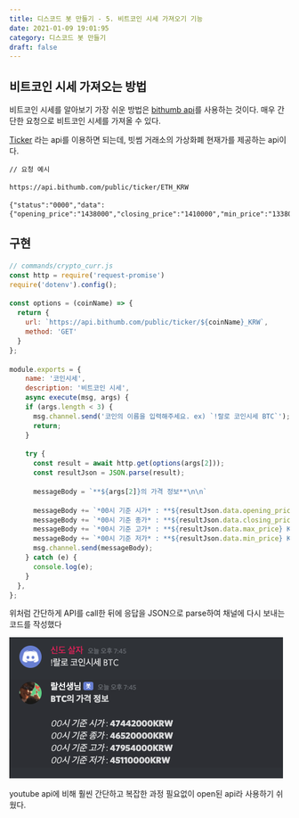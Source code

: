 ```yaml
---
title: 디스코드 봇 만들기 - 5. 비트코인 시세 가져오기 기능
date: 2021-01-09 19:01:95
category: 디스코드 봇 만들기
draft: false
---
```


## 비트코인 시세 가져오는 방법

비트코인 시세를 알아보기 가장 쉬운 방법은 [bithumb api](https://apidocs.bithumb.com/)를 사용하는 것이다. 매우 간단한 요청으로 비트코인 시세를 가져올 수 있다.

[Ticker](https://apidocs.bithumb.com/docs/ticker) 라는 api를 이용하면 되는데, 빗썸 거래소의 가상화폐 현재가를 제공하는 api이다.

``` 
// 요청 예시

https://api.bithumb.com/public/ticker/ETH_KRW

{"status":"0000","data":{"opening_price":"1438000","closing_price":"1410000","min_price":"1338000","max_price":"1445000","units_traded":"154148.01533447","acc_trade_value":"214913727611.3714","prev_closing_price":"1438000","units_traded_24H":"215382.76816575","acc_trade_value_24H":"302541966044.2088","fluctate_24H":"-15000","fluctate_rate_24H":"-1.05","date":"1610188651008"}}
```

## 구현

```javascript
// commands/crypto_curr.js
const http = require('request-promise')
require('dotenv').config();

const options = (coinName) => {
  return {
    url: `https://api.bithumb.com/public/ticker/${coinName}_KRW`,
    method: 'GET'
  }
};

module.exports = {
	name: '코인시세',
	description: '비트코인 시세',
	async execute(msg, args) {
    if (args.length < 3) {
      msg.channel.send('코인의 이름을 입력해주세요. ex) `!랄로 코인시세 BTC`');
      return;
    }

    try {
      const result = await http.get(options(args[2]));
      const resultJson = JSON.parse(result);

      messageBody = `**${args[2]}의 가격 정보**\n\n`

      messageBody += `*00시 기준 시가* : **${resultJson.data.opening_price} KRW**\n`
      messageBody += `*00시 기준 종가* : **${resultJson.data.closing_price} KRW**\n`
      messageBody += `*00시 기준 고가* : **${resultJson.data.max_price} KRW**\n`
      messageBody += `*00시 기준 저가* : **${resultJson.data.min_price} KRW**\n`
      msg.channel.send(messageBody);
    } catch (e) {
      console.log(e);
    }
  },
};
```

위처럼 간단하게 API를 call한 뒤에 응답을 JSON으로 parse하여 채널에 다시 보내는 코드를 작성했다

![](./images/2021-01-09-19-47-01.png)

youtube api에 비해 훨씬 간단하고 복잡한 과정 필요없이 open된 api라 사용하기 쉬웠다.